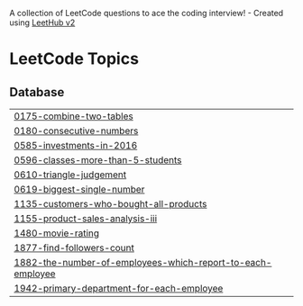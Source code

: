 A collection of LeetCode questions to ace the coding interview! - Created using [LeetHub v2](https://github.com/arunbhardwaj/LeetHub-2.0)
<!---LeetCode Topics Start-->
# LeetCode Topics
## Database
|  |
| ------- |
| [0175-combine-two-tables](https://github.com/shwetasindhu/Sql_LeetCode_50/tree/master/0175-combine-two-tables) |
| [0180-consecutive-numbers](https://github.com/shwetasindhu/Sql_LeetCode_50/tree/master/0180-consecutive-numbers) |
| [0585-investments-in-2016](https://github.com/shwetasindhu/Sql_LeetCode_50/tree/master/0585-investments-in-2016) |
| [0596-classes-more-than-5-students](https://github.com/shwetasindhu/Sql_LeetCode_50/tree/master/0596-classes-more-than-5-students) |
| [0610-triangle-judgement](https://github.com/shwetasindhu/Sql_LeetCode_50/tree/master/0610-triangle-judgement) |
| [0619-biggest-single-number](https://github.com/shwetasindhu/Sql_LeetCode_50/tree/master/0619-biggest-single-number) |
| [1135-customers-who-bought-all-products](https://github.com/shwetasindhu/Sql_LeetCode_50/tree/master/1135-customers-who-bought-all-products) |
| [1155-product-sales-analysis-iii](https://github.com/shwetasindhu/Sql_LeetCode_50/tree/master/1155-product-sales-analysis-iii) |
| [1480-movie-rating](https://github.com/shwetasindhu/Sql_LeetCode_50/tree/master/1480-movie-rating) |
| [1877-find-followers-count](https://github.com/shwetasindhu/Sql_LeetCode_50/tree/master/1877-find-followers-count) |
| [1882-the-number-of-employees-which-report-to-each-employee](https://github.com/shwetasindhu/Sql_LeetCode_50/tree/master/1882-the-number-of-employees-which-report-to-each-employee) |
| [1942-primary-department-for-each-employee](https://github.com/shwetasindhu/Sql_LeetCode_50/tree/master/1942-primary-department-for-each-employee) |
<!---LeetCode Topics End-->